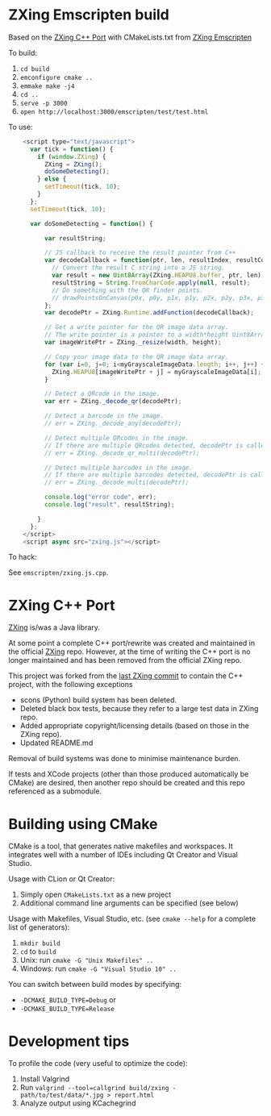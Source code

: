 # ZXing Emscripten build

Based on the [ZXing C++ Port](https://github.com/glassechidna/zxing-cpp) with CMakeLists.txt from [ZXing Emscripten](https://github.com/fta2012/zxing-emscripten)

To build:

  1. `cd build`
  2. `emconfigure cmake ..`
  3. `emmake make -j4`
  4. `cd ..`
  5. `serve -p 3000`
  6. `open http://localhost:3000/emscripten/test/test.html`

To use:

``` javascript
    <script type="text/javascript">
      var tick = function() {
        if (window.ZXing) {
          ZXing = ZXing();
          doSomeDetecting();
        } else {
          setTimeout(tick, 10);
        }
      };
      setTimeout(tick, 10);

      var doSomeDetecting = function() {

          var resultString;

          // JS callback to receive the result pointer from C++
          var decodeCallback = function(ptr, len, resultIndex, resultCount, p0x, p0y, p1x, p1y, p2x, p2y, p3x, p3y) {
            // Convert the result C string into a JS string.
            var result = new Uint8Array(ZXing.HEAPU8.buffer, ptr, len);
            resultString = String.fromCharCode.apply(null, result);
            // Do something with the QR finder points.
            // drawPointsOnCanvas(p0x, p0y, p1x, p1y, p2x, p2y, p3x, p3y);
          };
          var decodePtr = ZXing.Runtime.addFunction(decodeCallback);

          // Get a write pointer for the QR image data array.
          // The write pointer is a pointer to a width*height Uint8Array of grayscale values.
          var imageWritePtr = ZXing._resize(width, height);

          // Copy your image data to the QR image data array.
          for (var i=0, j=0; i<myGrayscaleImageData.length; i++, j++) {
            ZXing.HEAPU8[imageWritePtr + j] = myGrayscaleImageData[i];
          }

          // Detect a QRcode in the image.
          var err = ZXing._decode_qr(decodePtr);

          // Detect a barcode in the image.
          // err = ZXing._decode_any(decodePtr);

          // Detect multiple QRcodes in the image.
          // If there are multiple QRcodes detected, decodePtr is called with each.
          // err = ZXing._decode_qr_multi(decodePtr);

          // Detect multiple barcodes in the image.
          // If there are multiple barcodes detected, decodePtr is called with each.
          // err = ZXing._decode_multi(decodePtr);

          console.log("error code", err);
          console.log("result", resultString);

        }
      };
    </script>
    <script async src="zxing.js"></script>
```

To hack: 

  See `emscripten/zxing.js.cpp`. 

# ZXing C++ Port

[ZXing](https://github.com/zxing/zxing) is/was a Java library.

At some point a complete C++ port/rewrite was created and maintained in the official [ZXing](https://github.com/zxing/zxing) repo. However, at the time of writing the C++ port is no longer maintained and has been removed from the official ZXing repo.

This project was forked from the [last ZXing commit](https://github.com/zxing/zxing/commit/00f6340) to contain the C++ project, with the following exceptions

 * scons (Python) build system has been deleted.
 * Deleted black box tests, because they refer to a large test data in ZXing repo.
 * Added appropriate copyright/licensing details (based on those in the ZXing repo).
 * Updated README.md

Removal of build systems was done to minimise maintenance burden.

If tests and XCode projects (other than those produced automatically be CMake) are desired, then another repo should be created and this repo referenced as a submodule. 

# Building using CMake

CMake is a tool, that generates native makefiles and workspaces. It integrates well with a number of IDEs including Qt Creator and Visual Studio.

Usage with CLion or Qt Creator:

  1. Simply open `CMakeLists.txt` as a new project
  2. Additional command line arguments can be specified (see below)

Usage with Makefiles, Visual Studio, etc. (see `cmake --help` for a complete list of generators):

  1. `mkdir build`
  2. `cd` to `build`
  3. Unix: run `cmake -G "Unix Makefiles" ..`
  3. Windows: run `cmake -G "Visual Studio 10" ..`
  
You can switch between build modes by specifying:

  - `-DCMAKE_BUILD_TYPE=Debug` or
  - `-DCMAKE_BUILD_TYPE=Release`

# Development tips

To profile the code (very useful to optimize the code):

  1. Install Valgrind
  2. Run `valgrind --tool=callgrind build/zxing - path/to/test/data/*.jpg > report.html`
  3. Analyze output using KCachegrind
